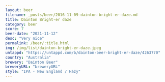 ```yaml
---
layout: beer
filename: _posts/beer/2016-11-09-dainton-bright-er-daze.md
title: Dainton Bright-er daze
category: beer
score: 7
beer-date: "2021-11-12"
desc: "Very nice"
permalink: /beer/:title.html
img: /img/list/dainton-bright-er-daze.jpeg
untappd: "https://untappd.com/b/dainton-beer-bright-er-daze/4263770"
country: "Australia"
brewery: "Dainton Beer"
breweryURL: "breweryURL"
style: "IPA - New England / Hazy"
---
```

